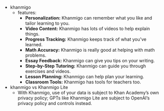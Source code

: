 - khanmigo
	- features:
		- **Personalization:** Khanmigo can remember what you like and tailor learning to you.
		- **Video Content:** Khanmigo has lots of videos to help explain things.
		- **Progress Tracking:** Khanmigo keeps track of what you've learned.
		- **Math Accuracy:** Khanmigo is really good at helping with math problems.
		- **Essay Feedback:** Khanmigo can give you tips on your writing.
		- **Step-by-Step Tutoring:** Khanmigo can guide you through exercises and videos.
		- **Lesson Planning:** Khanmigo can help plan your learning.
		- **Classroom Tools:** Khanmigo has tools for teachers too.
- khanmigo vs Khanmigo Lite
	- With Khanmigo, use of your data is subject to Khan Academy’s own privacy policy; GPTs like Khanmigo Lite are subject to OpenAI’s privacy policy and controls instead.